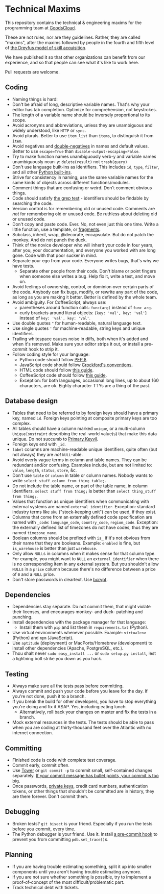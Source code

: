 Technical Maxims
================

This repository contains the technical & engineering maxims for the programming team at [GoodsCloud](http://goodscloud.net/).

These are not rules, nor are they guidelines. Rather, they are called "maxims", after the maxims followed by people in the fourth and fifth level of [the Dreyfus model of skill acquisition](http://en.wikipedia.org/wiki/Dreyfus_model_of_skill_acquisition).

We have published it so that other organizations can benefit from our experience, and so that people can see what it's like to work here.

Pull requests are welcome.

## Coding

* Naming things is hard:
 * Don't be afraid of long, descriptive variable names. That's why your editor has tab completion. Optimize for comprehension, not keystrokes.
 * The length of a variable name should be inversely proportional to its scope.
 * Avoid acronyms and abbreviations, unless they are unambiguous and widely understood, like `HTTP` or `sync`.
 * Avoid plurals. Better to use `item_list` than `items`, to distinguish it from `item`.
 * Avoid negatives and [double-negatives](http://zvon.org/xxl/XSLTreference/Output/xslt_text_disable-output-escaping.html) in names and default values. Better to use `escape=True` than `disable-output-escaping=False`.
 * Try to make function names unambiguously verb-y and variable names unambiguously noun-y: `delete(result)` not `trash(query)`
 * Don't use language built-ins as identifiers. This includes `id`, `type`, `filter`, and all other [Python built-ins](http://docs.python.org/2/library/functions.html).
 * Strive for consistency in naming, use the same variable names for the same kinds of objects across different functions/modules.
* Comment things that are confusing or weird. Don't comment obvious things.
* Code should satisfy [the grep test](http://jamie-wong.com/2013/07/12/grep-test/) - identifiers should be findable by searching the code.
* Version control is for remembering old or unused code. Comments are *not* for remembering old or unused code. Be ruthless about deleting old or unused code.
* Don't copy and paste code. Ever. No, not even just this one time. Write a little function, use a template, or [fragments](https://github.com/glyphobet/fragments).
* Subclass, inherit, wrap, @decorate, encapsulate. But do not patch the monkey. And do not punch the duck.
* Think of the novice developer who will inherit your code in four years, after you, your documentation, and everyone you worked with are long gone. Code with that poor sucker in mind.
* Separate your ego from your code. Everyone writes bugs, that's why we have tests.
  * Separate other people from their code. Don't blame or point fingers when someone else writes a bug. Help fix it, write a test, and move on.
* Avoid feelings of ownership, control, or dominion over certain parts of the code. Anybody can fix bugs, modify, or rewrite any part of the code, as long as you are making it better. Better is defined by the whole team.
* Avoid ambiguity. For CoffeeScript, always use:
  * parentheses around function calls: `func(arg)` instead of `func arg`.
  * curly brackets around literal objects: `{key: 'val', key: 'val'}` instead of `key: 'val', key: 'val'`.
* Use double quotes `"` for human-readable, natural language text.
* Use single quotes `'` for machine-readable, string keys and unique identifiers.
* Trailing whitespace causes noise in diffs, both when it's added and when it's removed. Make sure your editor strips it out, or install a pre-commit hook to strip it.
* Follow coding style for your language:
  * Python code should follow [PEP 8](http://www.python.org/dev/peps/pep-0008/).
  * JavaScript code should follow [Crockford's conventions](http://javascript.crockford.com/code.html).
  * HTML code should follow [this guide](http://github.com/goodscloud/technical-maxims/wiki/HTML-Styleguide).
  * CoffeeScript code should follow [this guide](https://github.com/polarmobile/coffeescript-style-guide).
  * Exception: for both languages, occasional long lines, up to about 160 characters, are ok. Eighty character TTYs are a thing of the past.

## Database design

* Tables that need to be referred to by foreign keys should have a primary key, named `id`. Foreign keys pointing at composite primary keys are too complex.
* All tables should have a column marked `unique`, or a multi-column `UniqueConstraint` describing the real-world value(s) that make this data unique. Do not succumb to [Primary Keyvil](http://it.toolbox.com/blogs/database-soup/primary-keyvil-part-i-7327).
* Foreign keys end with `_id`.
* `label` columns are machine-readable unique identifiers, quite often (but not always) they are *not* `NULL`-able.
* Avoid overly vague terms in column and table names. They can be redundant and/or confusing. Examples include, but are not limited to: `value`, `length`, `status`, `store`, &c.
* Don't use `table` or `column` in table or column names. Nobody wants to write `select stuff_column from thing_table;`.
* Do not include the table name, or part of the table name, in column identifiers. `select stuff from thing;` is better than `select thing_stuff from thing;`.
* Values that function as unique identifiers when communicating with external systems are named `external_identifier`. Exception: standard industry terms like `sku` ("stock-keeping unit") can be used, if they exist.
* Columns that come from an externally defined code specification are named with `_code`: `language_code`, `country_code`, `region_code`. Exception: the externally defined list of timezones do not have codes, thus they are named `timezone_name`.
* Boolean columns should be prefixed with `is_` if it's not obvious from their name that they are booleans. Example: `enabled` is fine, but `is_warehouse` is better than just `warehouse`.
* Only allow `NULL`s in columns when it makes sense for that column type. For example, you might want to `NULL` an `external_identifier` when there is no corresponding item in any external system. But you shouldn't allow `NULL`s in a `price` column because there's no difference between a price of `0` and a `NULL` price.
* Don't store passwords in cleartext. Use [bcrypt](http://codahale.com/how-to-safely-store-a-password/).

## Dependencies

* Dependencies stay separate. Do not commit them, that might violate their licenses, and encourages monkey- and duck- patching and punching.
* Install dependencies with the package manager for that language:
  * Install them with `pip` and list them in `requirements.txt` (Python).
* Use virtual environments whenever possible. Example: `virtualenv` (Python) and `npm` (JavaScript).
* Use `aptitude` (deployment) or MacPorts/Homebrew (development) to install other dependencies (Apache, PostgreSQL, etc.).
* Thou shalt never `sudo easy_install ...` or `sudo setup.py install`, lest a lightning bolt strike you down as you hack.

## Testing

* Always make sure all the tests pass before committing.
* Always commit and push your code before you leave for the day. If you're not done, push it to a branch.
* If you break the build for other developers, you have to stop everything you're doing and fix it ASAP. Yes, including eating lunch.
  * Alternatively, roll back your changes on master and fix the tests in a branch.
* Mock external resources in the tests. The tests should be able to pass when you are coding at thirty-thousand feet over the Atlantic with no internet connection.

## Committing

* Finished code is code with complete test coverage.
* Commit early, commit often.
* Use [Tower](http://www.git-tower.com/) or `git commit -p` to commit small, self-contained changes separately. [If your commit message has bullet points, your commit is too big.](http://twitter.com/glyphobet/status/290798617663533056)
* Once passwords, [private keys](https://github.com/search?q=-----BEGIN+RSA+PRIVATE+KEY-----&ref=searchresults&type=Code), credit card numbers, authentication tokens, or other things that shouldn't be committed are in history, they are there forever. Don't commit them.

## Debugging

* Broken tests? `git bisect` is your friend. Especially if you run the tests before you commit, every time.
* The Python debugger is your friend. Use it. Install [a pre-commit hook](https://gist.github.com/glyphobet/3128700) to prevent you from committing `pdb.set_trace()`s.

## Planning

* If you are having trouble estimating something, split it up into smaller components until you aren't having trouble estimating anymore.
* If you are not sure whether something is possible, try to implement a proof-of-concept of the most difficult/problematic part.
* Track technical debt with tickets.
